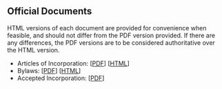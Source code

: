 ---
---

## Official Documents ##

HTML versions of each document are provided for convenience when feasible, and
should not differ from the PDF version provided. If there are any differences,
the PDF versions are to be considered authoritative over the HTML version.

* Articles of Incorporation: \[[PDF](openafs-foundation-incorporation.pdf)\] \[[HTML](incorporation.html)\]
* Bylaws: \[[PDF](openafs-foundation-bylaws.pdf)\] \[[HTML](bylaws.html)\]
* Accepted Incorporation: \[[PDF](openafs-foundation-accepted-incorporation.pdf)\]
